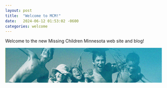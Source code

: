 ```yaml
---
layout: post
title:  "Welcome to MCM!"
date:   2024-06-12 01:53:02 -0600
categories: welcome
---
```

Welcome to the new Missing Children Minnesota web site and blog!

![MCM resources](/assets/resources-banner.jpg)
